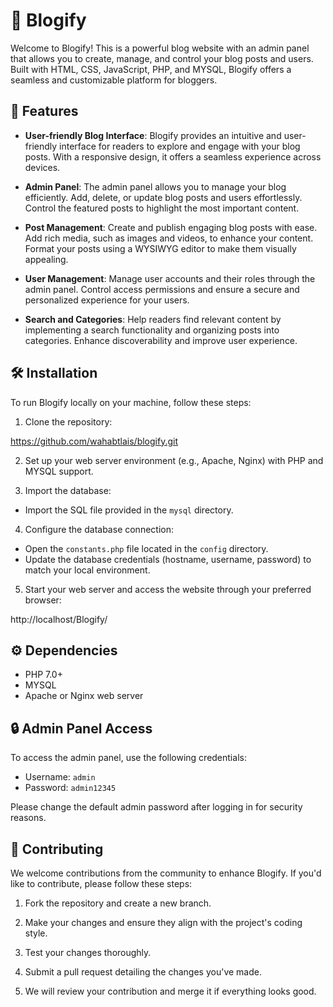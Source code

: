 # 📝 Blogify

Welcome to Blogify! This is a powerful blog website with an admin panel that allows you to create, manage, and control your blog posts and users. Built with HTML, CSS, JavaScript, PHP, and MYSQL, Blogify offers a seamless and customizable platform for bloggers.

## 🚀 Features

- **User-friendly Blog Interface**: Blogify provides an intuitive and user-friendly interface for readers to explore and engage with your blog posts. With a responsive design, it offers a seamless experience across devices.

- **Admin Panel**: The admin panel allows you to manage your blog efficiently. Add, delete, or update blog posts and users effortlessly. Control the featured posts to highlight the most important content.

- **Post Management**: Create and publish engaging blog posts with ease. Add rich media, such as images and videos, to enhance your content. Format your posts using a WYSIWYG editor to make them visually appealing.

- **User Management**: Manage user accounts and their roles through the admin panel. Control access permissions and ensure a secure and personalized experience for your users.

- **Search and Categories**: Help readers find relevant content by implementing a search functionality and organizing posts into categories. Enhance discoverability and improve user experience.


## 🛠️ Installation

To run Blogify locally on your machine, follow these steps:

1. Clone the repository:

https://github.com/wahabtlais/blogify.git

2. Set up your web server environment (e.g., Apache, Nginx) with PHP and MYSQL support.

3. Import the database:

- Import the SQL file provided in the `mysql` directory.

4. Configure the database connection:

- Open the `constants.php` file located in the `config` directory.
- Update the database credentials (hostname, username, password) to match your local environment.

5. Start your web server and access the website through your preferred browser:

http://localhost/Blogify/


## ⚙️ Dependencies

- PHP 7.0+
- MYSQL
- Apache or Nginx web server

## 🔒 Admin Panel Access

To access the admin panel, use the following credentials:

- Username: `admin`
- Password: `admin12345`

Please change the default admin password after logging in for security reasons.

## 🤝 Contributing

We welcome contributions from the community to enhance Blogify. If you'd like to contribute, please follow these steps:

1. Fork the repository and create a new branch.

2. Make your changes and ensure they align with the project's coding style.

3. Test your changes thoroughly.

4. Submit a pull request detailing the changes you've made.

5. We will review your contribution and merge it if everything looks good.
